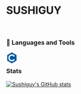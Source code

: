 # SUSHIGUY

<br>

### 🧰 Languages and Tools

<img align="left" alt="C" width="30px" style="padding-right:10px;" src="https://github.com/devicons/devicon/blob/v2.15.1/icons/c/c-plain.svg"/>

<br>

### Stats
[![Sushiguy's GitHub stats](https://github-readme-stats.vercel.app/api?username=sushiguy35&show_icons=true&theme=gruvbox)](https://github.com/anuraghazra/github-readme-stats)


